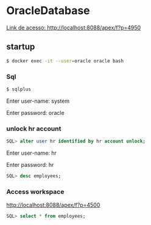 # OracleDatabase

[Link de acesso: http://localhost:8088/apex/f?p=4950 ](http://localhost:8088/apex/f?p=4950)

## startup

```sh
$ docker exec -it --user=oracle oracle bash
```

### Sql

```sh
$ sqlplus
```

Enter user-name: system

Enter password: oracle

### unlock hr account

```sql
SQL> alter user hr identified by hr account unlock;
```

Enter user-name: hr

Enter password: hr

```sql
SQL> desc employees;
```

### Access workspace

[http://localhost:8088/apex/f?p=4500](http://localhost:8088/apex/f?p=4500)

```sql
SQL> select * from employees;
```
